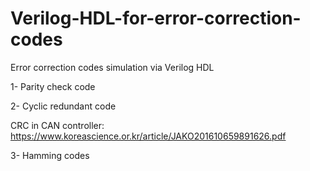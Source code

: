 # Verilog-HDL-for-error-correction-codes
Error correction codes simulation via Verilog HDL

1- Parity check code

2- Cyclic redundant code

CRC in CAN controller:
https://www.koreascience.or.kr/article/JAKO201610659891626.pdf

3- Hamming codes 
